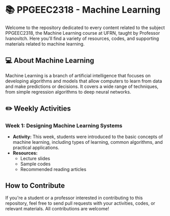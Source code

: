 # 📚 PPGEEC2318 - Machine Learning

Welcome to the repository dedicated to every content related to the subject PPGEEC2318, the Machine Learning course at UFRN, taught by Professor Ivanovitch. Here you'll find a variety of resources, codes, and supporting materials related to machine learning.

## 💻 About Machine Learning

Machine Learning is a branch of artificial intelligence that focuses on developing algorithms and models that allow computers to learn from data and make predictions or decisions. It covers a wide range of techniques, from simple regression algorithms to deep neural networks.

## ✏️ Weekly Activities

### Week 1: Designing Machine Learning Systems
- **Activity:** This week, students were introduced to the basic concepts of machine learning, including types of learning, common algorithms, and practical applications.
- **Resources:**
  - Lecture slides
  - Sample codes
  - Recommended reading articles

## How to Contribute

If you're a student or a professor interested in contributing to this repository, feel free to send pull requests with your activities, codes, or relevant materials. All contributions are welcome!
